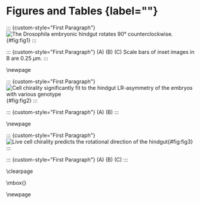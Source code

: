 # Figures and Tables {label=""}

::: {custom-style="First Paragraph"}
![The *Drosophila* embryonic hindgut rotates 90° counterclockwise.](../figs/fig1.png){#fig:fig1}
:::

::: {custom-style="First Paragraph"}
\(A) 
\(B) 
\(C) 
Scale bars of inset images in B are 0.25 $\mu$m.
:::

\newpage

::: {custom-style="First Paragraph"}
![Cell chirality significantly fit to the hindgut LR-asymmetry of the embryos with various genotype](../figs/fig2.png){#fig:fig2}
:::

::: {custom-style="First Paragraph"}
\(A) 
\(B) 
:::

\newpage

::: {custom-style="First Paragraph"}
![Live cell chirality predicts the rotational direction of the hindgut](../figs/fig3.png){#fig:fig3}
:::

::: {custom-style="First Paragraph"}
\(A) 
\(B) 
\(C) 
:::

\clearpage

\mbox{}

\newpage

<!--
0_metadata/meta0.md
0_metadata/meta1.md
1_abstract.md
2_introduction.md
3_procedures.md
4_results.md
5_discussion.md
6_figs.md
7_references.md
8_supplements.md
-->
